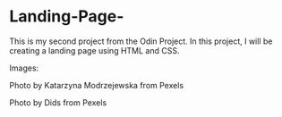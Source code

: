 # Landing-Page-
This is my second project from the Odin Project. In this project, I will be creating a landing page using HTML and CSS. 

Images: 

Photo by Katarzyna Modrzejewska from Pexels


Photo by Dids from Pexels


